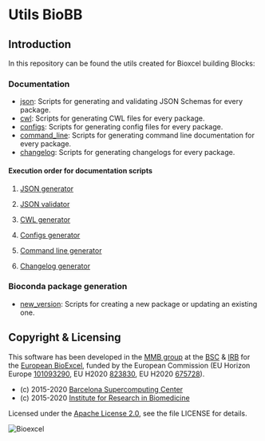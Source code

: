 # Utils BioBB

## Introduction
In this repository can be found the utils created for Bioxcel building Blocks:

### Documentation

- [json](utils_biobb/json/): Scripts for generating and validating JSON Schemas for every package.
- [cwl](utils_biobb/cwl/): Scripts for generating CWL files for every package.
- [configs](utils_biobb/configs/): Scripts for generating config files for every package.
- [command_line](utils_biobb/command_line/): Scripts for generating command line documentation for every package.
- [changelog](utils_biobb/changelog/): Scripts for generating changelogs for every package.

#### Execution order for documentation scripts

1. [JSON generator](utils_biobb/json#json-generator)

2. [JSON validator](utils_biobb/json#json-validator)

3. [CWL generator](utils_biobb/cwl#cwl-generator)

4. [Configs generator](utils_biobb/configs#configuration-files)

5. [Command line generator](utils_biobb/command_line#command-line-generator)

6. [Changelog generator](utils_biobb/changelog#changelog-generator)

### Bioconda package generation

- [new_version](utils_biobb/new_version/): Scripts for creating a new package or updating an existing one.

## Copyright & Licensing
This software has been developed in the [MMB group](http://mmb.irbbarcelona.org) at the [BSC](http://www.bsc.es/) & [IRB](https://www.irbbarcelona.org/) for the [European BioExcel](http://bioexcel.eu/), funded by the European Commission (EU Horizon Europe [101093290](https://cordis.europa.eu/project/id/101093290), EU H2020 [823830](http://cordis.europa.eu/projects/823830), EU H2020 [675728](http://cordis.europa.eu/projects/675728)).

* (c) 2015-2020 [Barcelona Supercomputing Center](https://www.bsc.es/)
* (c) 2015-2020 [Institute for Research in Biomedicine](https://www.irbbarcelona.org/)

Licensed under the
[Apache License 2.0](https://www.apache.org/licenses/LICENSE-2.0), see the file LICENSE for details.

![](https://bioexcel.eu/wp-content/uploads/2019/04/Bioexcell_logo_1080px_transp.png "Bioexcel")
